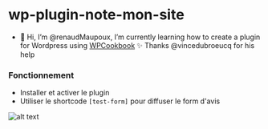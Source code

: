 # wp-plugin-note-mon-site

- 👋 Hi, I’m @renaudMaupoux, I’m currently learning how to create a plugin for Wordpress using [WPCookbook](https://vincentdubroeucq.com/wpcookbook/) :sparkles:
Thanks @vincedubroeucq for his help

### Fonctionnement

* Installer et activer le plugin 
* Utiliser le shortcode `[test-form]` pour diffuser le form d'avis



![alt text](http://ateliermaupoux.com.mare2067.odns.fr/avis.png)


